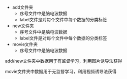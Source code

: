 - add文件夹
  - 序号文件中是脑电波数据
  - label文件是对每个文件中每个数据的分类标签
- new文件夹
  - 序号文件中是脑电波数据
  - label文件是对每个文件中每个数据的分类标签
- movie文件夹
  - 序号文件中是脑电波数据

add/new文件夹中数据用于有监督学习，利用图片诱导法获得  

movie文件夹中数据用于无监督学习，利用视频诱导法获得
  
